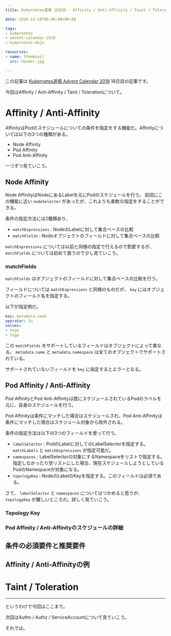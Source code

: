 ```yaml
---
title: Kubernetes道場 18日目 - Affinity / Anti-Affinity / Taint / Tolerationについて

date: 2018-12-18T00:00:00+09:00

tags:
- kubernetes
- advent-calendar-2018
- kubernetes-dojo

resources:
- name: thumbnail
  src: header.jpg

---
```


この記事は [Kubernetes道場 Advent Calendar 2018](https://qiita.com/advent-calendar/2018/k8s-dojo) 18日目の記事です。

今回はAffinity / Anti-Affinity / Taint / Tolerationについて。

# Affinity / Anti-Affinity

AffinityはPodのスケジュールについての条件を指定をする機能だ。Affinityについては以下の3つの種類がある。

- Node Affinity
- Pod Affinity
- Pod Anti-Affinity

一つずつ見ていこう。

## Node Affinity

Node AffinityはNodeにあるLabelを元にPodのスケジュールを行う。
前回にこの機能に近い `nodeSelector` があったが、これよりも柔軟な指定をすることができる。

条件の指定方法には2種類あり、

- `matchExpressions` : NodeのLabelに対して集合ベースの比較
- `matchFields` : Nodeオブジェクトのフィールドに対して集合ベースの比較

`matchExpressions` については以前と同様の指定で行えるので割愛するが、 `matchFields` については初めて扱うので少し見ていこう。

### matchFields

`matchFields` はオブジェクトのフィールドに対して集合ベースの比較を行う。

フィールドについては `matchExpressions` と同様のものだが、 `key` にはオブジェクトのフィールド名を指定する。

以下が指定例だ。

```yaml
key: metadata.name
operator: In
values:
- hoge
- fuga
```

この `matchFields` をサポートしているフィールドはオブジェクトによって異なる。
`metadata.name` と `metadata.namespace` は全てのオブジェクトでサポートされている。

サポートされていないフィールドを `key` に指定するとエラーとなる。

## Pod Affinity / Anti-Affinity

Pod AffinityとPod Anti-Affinityは既にスケジュールされているPodのラベルを元に、自身のスケジュールを行う。

Pod Affinityは条件にマッチした場合はスケジュールされ、Pod Anti-Affinityは条件にマッチした場合はスケジュール対象から除外される。

条件の指定方法は以下の3つのフィールドを使って行う。

- `labelSelector` : PodのLabelに対してのLabelSelectorを指定する。 `matchLabels` と `matchExpressions` が指定可能だ。
- `namespaces` : LabelSelectorの対象にするNamespaceをリストで指定する。指定しなかったり空リストにした場合、現在スケジュールしようとしているPodのNamespaceが対象になる。
- `topologyKey` : NodeのLabelのKeyを指定する。このフィールドは必須である。

さて、 `labelSelector` と `namespaces` についてはつかめると思うが、 `topologyKey` が難しいところだ。詳しく見ていこう。

### Topology Key



### Pod Affinity / Anti-Affinityのスケジュールの詳細



## 条件の必須要件と推奨要件




## Affinity / Anti-Affinityの例




#  Taint / Toleration


--------------------------------------------------


というわけで今回はここまで。

次回はAuthn / Authz / ServiceAccountについて見ていこう。

それでは。

